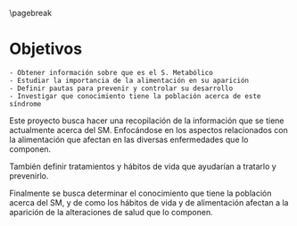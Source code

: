 \pagebreak
# Objetivos

```
- Obtener información sobre que es el S. Metabólico  
- Estudiar la importancia de la alimentación en su aparición  
- Definir pautas para prevenir y controlar su desarrollo  
- Investigar que conocimiento tiene la población acerca de este síndrome  
```

Este proyecto busca hacer una recopilación de la información que se tiene actualmente acerca del SM. Enfocándose en los aspectos relacionados con la alimentación que afectan en las diversas enfermedades que lo componen.

También definir tratamientos y hábitos de vida que ayudarían a tratarlo y prevenirlo.

Finalmente se busca determinar el conocimiento que tiene la población acerca del SM, y de como los hábitos de vida y de alimentación afectan a la aparición de la alteraciones de salud que lo componen.



